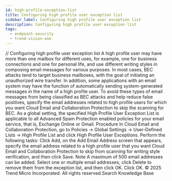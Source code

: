 ```yaml
---
id: high-profile-exception-list
title: Configuring high profile user exception list
sidebar_label: Configuring high profile user exception list
description: Configuring high profile user exception list
tags:
  - endpoint-security
  - trend-vision-one
---
```


/*<![CDATA[*/ $('#title').html($('meta[name=map-description]').attr('content')); /*]]>*/ Configuring high profile user exception list A high profile user may have more than one mailbox for different uses, for example, one for business connections and one for personal life, and use different writing styles in composing email messages for various purposes. In most cases, BEC attacks tend to target business mailboxes, with the goal of initiating an unauthorized wire transfer. In addition, some applications with an email system may have the function of automatically sending system-generated messages in the name of a high profile user. To avoid these types of email messages from being classified as BEC attacks and help reduce false positives, specify the email addresses related to high profile users for which you want Cloud Email and Collaboration Protection to skip the scanning for BEC. As a global setting, the specified High Profile User Exception List is applicable to all Advanced Spam Protection enabled policies for your email service, that is, Exchange Online or Gmail. Procedure In Cloud Email and Collaboration Protection, go to Policies → Global Settings → User-Defined Lists → High Profile List and click High Profile User Exceptions. Perform the following tasks: Click Add, on the Add Email Address screen that appears, specify the email address related to a high profile user that you want Cloud Email and Collaboration Protection to skip from scanning for writing style verification, and then click Save. Note A maximum of 500 email addresses can be added. Select one or multiple email addresses, click Delete to remove them from the exception list, and then click OK. Click OK. © 2025 Trend Micro Incorporated. All rights reserved.Search Knowledge Base